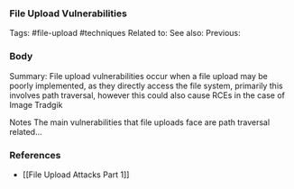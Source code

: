 ### File Upload Vulnerabilities
Tags: #file-upload #techniques 
Related to: 
See also: 
Previous:

### Body
Summary: File upload vulnerabilities occur when a file upload may be poorly implemented, as they directly access the file system, primarily this involves path traversal, however this could also cause RCEs in the case of Image Tradgik

Notes
The main vulnerabilities that file uploads face are path traversal related...

### References
- [[File Upload Attacks Part 1]]